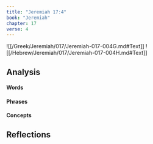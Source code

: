```yaml
---
title: "Jeremiah 17:4"
book: "Jeremiah"
chapter: 17
verse: 4
---
```

![[/Greek/Jeremiah/017/Jeremiah-017-004G.md#Text]]
![[/Hebrew/Jeremiah/017/Jeremiah-017-004H.md#Text]]

## Analysis

#### Words

#### Phrases

#### Concepts

## Reflections
